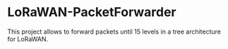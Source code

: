 # LoRaWAN-PacketForwarder
This project allows to forward packets until 15 levels in a tree architecture for LoRaWAN.
